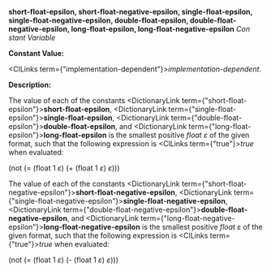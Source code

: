 **short-float-epsilon, short-float-negative-epsilon, single-float-epsilon, single-float-negative-epsilon, double-float-epsilon, double-float-negative-epsilon, long-float-epsilon, long-float-negative-epsilon** *Con stant Variable* 



**Constant Value:** 



<ClLinks  term={"implementation-dependent"}><i>implementation-dependent</i></ClLinks>. 



**Description:** 



The value of each of the constants <DictionaryLink  term={"short-float-epsilon"}><b>short-float-epsilon</b></DictionaryLink>, <DictionaryLink  term={"single-float-epsilon"}><b>single-float-epsilon</b></DictionaryLink>, <DictionaryLink  term={"double-float-epsilon"}><b>double-float-epsilon</b></DictionaryLink>, and <DictionaryLink  term={"long-float-epsilon"}><b>long-float-epsilon</b></DictionaryLink> is the smallest positive *float ε* of the given format, such that the following expression is <ClLinks  term={"true"}><i>true</i></ClLinks> when evaluated: 







 



 



(not (= (float 1 *ε*) (+ (float 1 *ε*) *ε*))) 



The value of each of the constants <DictionaryLink  term={"short-float-negative-epsilon"}><b>short-float-negative-epsilon</b></DictionaryLink>, <DictionaryLink  term={"single-float-negative-epsilon"}><b>single-float-negative-epsilon</b></DictionaryLink>, <DictionaryLink  term={"double-float-negative-epsilon"}><b>double-float-negative-epsilon</b></DictionaryLink>, and <DictionaryLink  term={"long-float-negative-epsilon"}><b>long-float-negative-epsilon</b></DictionaryLink> is the smallest positive *float ε* of the given format, such that the following expression is <ClLinks  term={"true"}><i>true</i></ClLinks> when evaluated: 



(not (= (float 1 *ε*) (- (float 1 *ε*) *ε*))) 



